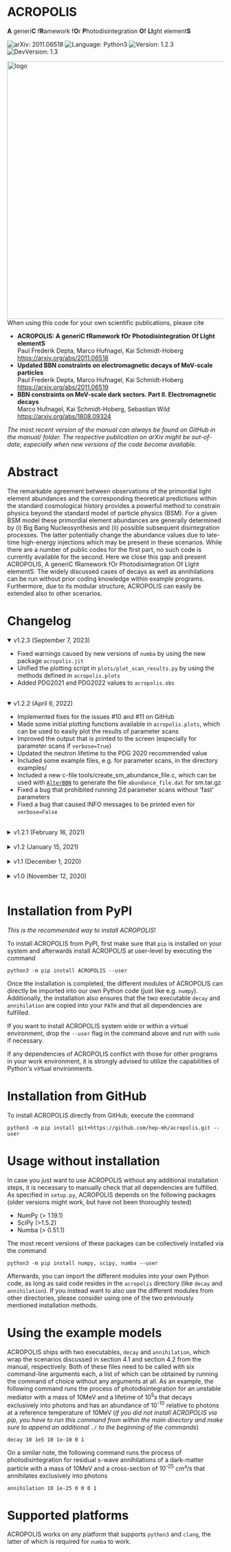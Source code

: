 # ACROPOLIS

**A** generi**C** f**R**amework f**O**r **P**hotodisintegration **O**f **LI**ght element**S**

![arXiv: 2011.06518](https://img.shields.io/badge/arXiv-2011.06518-red.svg?style=flat-square)
![Language: Python3](https://img.shields.io/badge/Language-Python3-blue.svg?style=flat-square)
![Version: 1.2.3](https://img.shields.io/badge/Current_Version-1.2.3-green.svg?style=flat-square)
![DevVersion: 1.3](https://img.shields.io/badge/Current_Dev_Version-1.3-orange.svg?style=flat-square)

<img src="https://acropolis.hepforge.org/ACROPOLIS.png" alt="logo" width="600"/><br />
When using this code for your own scientific publications, please cite

- **ACROPOLIS: A generiC fRamework fOr Photodisintegration Of LIght elementS**\
  Paul Frederik Depta, Marco Hufnagel, Kai Schmidt-Hoberg\
  https://arxiv.org/abs/2011.06518
- **Updated BBN constraints on electromagnetic decays of MeV-scale particles**\
  Paul Frederik Depta, Marco Hufnagel, Kai Schmidt-Hoberg\
  https://arxiv.org/abs/2011.06519
- **BBN constraints on MeV-scale dark sectors. Part II. Electromagnetic decays**\
  Marco Hufnagel, Kai Schmidt-Hoberg, Sebastian Wild\
  https://arxiv.org/abs/1808.09324

*The most recent version of the manual can always be found on GitHub in the manual/ folder. The respective publication on arXiv might be out-of-date, especially when new versions of the code become available.*

# Abstract

The remarkable agreement between observations of the primordial light element abundances and the corresponding theoretical predictions within the standard cosmological history provides a powerful method to constrain physics beyond the standard model of particle physics (BSM). For a given BSM model these primordial element abundances are generally determined by (i) Big Bang Nucleosynthesis and (ii) possible subsequent disintegration processes. The latter potentially change the abundance values due to late-time high-energy injections which may be present in these scenarios. While there are a number of public codes for the first part, no such code is currently available for the second. Here we close this gap and present ACROPOLIS, A generiC fRamework fOr Photodisintegration Of LIght elementS. The widely discussed cases of decays as well as annihilations can be run without prior coding knowledge within example programs. Furthermore, due to its modular structure, ACROPOLIS can easily be extended also to other scenarios.

# Changelog

<details open>
<summary>v1.2.3 (September 7, 2023)</summary>

 - Fixed warnings caused by new versions of ``numba`` by using the new package ``acropolis.jit``
 - Unified the plotting script in ``plots/plot_scan_results.py`` by using the methods defined in ``acropolis.plots``
 - Added PDG2021 and PDG2022 values to ``acropolis.obs``
</details><br />

<details open>
<summary>v1.2.2 (April 6, 2022)</summary>

 - Implemented fixes for the issues #10 and #11 on GitHub
 - Made some initial plotting functions available in ``acropolis.plots``, which can be used to easily plot the results of parameter scans
 - Improved the output that is printed to the screen (especially for parameter scans if ``verbose=True``)
 - Updated the neutron lifetime to the PDG 2020 recommended value
 - Included some example files, e.g. for parameter scans, in the directory examples/
 - Included a new c-file tools/create_sm_abundance_file.c, which can be used with [``AlterBBN``](https://alterbbn.hepforge.org/) to generate the file ``abundance_file.dat`` for sm.tar.gz
 - Fixed a bug that prohibited running 2d parameter scans without 'fast' parameters
 - Fixed a bug that caused INFO messages to be printed even for ``verbose=False``
</details><br />

<details>
<summary>v1.2.1 (February 16, 2021)</summary>

 - Fixed a bug in ``DecayModel``. Results that have been obtained with older versions can be corrected by multiplying the parameter ``n0a`` with an additional factor ``2.7012``. All results of our papers remain unchanged.
 - Updated the set of initial abundances to the most recent values returned by [``AlterBBN``](https://alterbbn.hepforge.org/) v2.2 (explicitly, we used ``failsafe=12``)
</details><br />

<details>
<summary>v1.2 (January 15, 2021)</summary>

 - Speed improvements when running non-thermal nucleosynthesis (by a factor 7)
 - Modified the directory structure by moving ./data to ./acropolis/data to transform ``ACROPOLIS`` into a proper package, which can be installed via ``python3 -m pip install . --user`` (also putting the executables ``decay`` and ``annihilation`` into your ``PATH``)
 - Added the decay of neutrons and tritium to the calculation
 - For AnnihilationModel, it is now possible to freely choose the dark-matter density parameter (default is 0.12)
</details><br />


<details>
<summary>v1.1 (December 1, 2020)</summary>

 - For the source terms it is now possible to specify arbitrary monochromatic and continuous contributions, meaning that the latter one is no longer limited to only final-state radiation of photons
 - By including additional JIT compilation steps, the runtime without database files was drastically decreased (by approximately a factor 15)
 - The previously mentioned performance improvements also allowed to drop the large database files alltogether, which results in a better user experience (all database files are now part of the git repo and no additional download is required) and a significantly reduced RAM usage (&#x223C;900MB &#x2192; &#x223C;20MB)
 - Fixed a bug, which could lead to NaNs when calculating heavily suppressed spectra with E<sub>0</sub> &#x226B; me<sup>2</sup>/(22T)
 - Added a unified way to print the final abundances in order to declutter the wrapper scripts. This makes it easier to focus on the actual important parts when learning how to use ``ACROPOLIS``
 - Moved from bytecode to simple text files for the remaining database file, as the former leads to unexpected behaviour on some machines
 - Added additional info and warning messages for the user's convenience
</details><br />

<details>
<summary>v1.0 (November 12, 2020)</summary>

 - Initial release
</details><br />

# Installation from PyPI

*This is the recommended way to install ACROPOLIS!*

To install ACROPOLIS from PyPI, first make sure that ``pip`` is installed on your system and afterwards install ACROPOLIS at user-level by executing the command

```
python3 -m pip install ACROPOLIS --user
```

Once the installation is completed, the different modules of ACROPOLIS can directly be imported into our own Python code (just like e.g. ``numpy``). Additionally, the installation also ensures that the two executable ``decay`` and ``annihilation`` are copied into your ``PATH`` and that all dependencies are fulfilled.

If you want to install ACROPOLIS system wide or within a virtual environment, drop the ``--user`` flag in the command above and run with ``sudo`` if necessary.

If any dependencies of ACROPOLIS conflict with those for other programs in your work environment, it is strongly advised to utilize the capabilities of Python's virtual environments.


# Installation from GitHub

To install ACROPOLIS directly from GitHub, execute the command

```
python3 -m pip install git+https://github.com/hep-mh/acropolis.git --user
```

# Usage without installation

In case you just want to use ACROPOLIS without any additional installation steps, it is necessary to manually check that all dependencies are fulfilled. As specified in ``setup.py``, ACROPOLIS depends on the following packages (older versions might work, but have not been thoroughly tested)

 - NumPy (> 1.19.1)
 - SciPy (>1.5.2)
 - Numba (> 0.51.1)

The most recent versions of these packages can be collectively installed via the command

```
python3 -m pip install numpy, scipy, numba --user
```

Afterwards, you can import the different modules into your own Python code, as long as said code resides in the ``acropolis`` directory (like ``decay`` and ``annihilation``). If you instead want to also use the different modules from other directories, please consider using one of the two previously mentioned installation methods.


# Using the example models

ACROPOLIS ships with two executables, ``decay`` and ``annihilation``, which wrap the scenarios discussed in section 4.1 and section 4.2 from the manual, respectively. Both of these files need to be called with six command-line arguments each, a list of which can be obtained by running the command of choice without any arguments at all. As an example, the following command runs the process of photodisintegration for an unstable mediator with a mass of 10MeV and a lifetime of 10<sup>5</sup>s that decays exclusively into photons and has an abundance of 10<sup>-10</sup> relative to photons at a reference temperature of 10MeV (*if you did not install ACROPOLIS via pip, you have to run this command from within the main directory and make sure to append an additional ``./`` to the beginning of the commands*)

```
decay 10 1e5 10 1e-10 0 1
```

On a similar note, the following command runs the process of photodisintegration for residual s-wave annihilations of a dark-matter particle with a mass of 10MeV and a cross-section of 10<sup>-25</sup> cm³/s that annihilates exclusively into photons

```
annihilation 10 1e-25 0 0 0 1
```

# Supported platforms

ACROPOLIS works on any platform that supports ``python3`` and ``clang``, the latter of which is required for ``numba`` to work.
